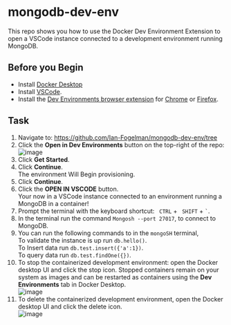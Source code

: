 # mongodb-dev-env

This repo shows you how to use the Docker Dev Environment Extension to open a VSCode instance connected to a development environment running MongoDB.

## Before you Begin
- Install [Docker Desktop](https://www.docker.com/products/docker-desktop/) 
- Install [VSCode](https://code.visualstudio.com/).
- Install the [Dev Environments browser extension](https://github.com/docker/dev-envs-extension) for [Chrome](https://chrome.google.com/webstore/detail/docker-dev-environments/gnagpachnalcofcblcgdbofnfakdbeka) or [Firefox](https://addons.mozilla.org/en-US/firefox/addon/docker-dev-environments/).

## Task

1. Navigate to: https://github.com/Ian-Fogelman/mongodb-dev-env/tree
2. Click the **Open in Dev Environments** button on the top-right of the repo:
![image](https://github.com/Ian-Fogelman/mongodb-dev-env/assets/8229464/4daa7e76-6314-4ae6-9c7e-11d00f477a02)
2. Click **Get Started**.
3. Click **Continue**. \
  The environment Will Begin provisioning.
4. Click **Continue**.
5. Click the **OPEN IN VSCODE** button. \
   Your now in a VSCode instance connected to an environment running a MongoDB in a container!
6. Prompt the terminal with the keyboard shortcut: ``` CTRL``` + ``` SHIFT``` + ``` ` ```.
7. In the terminal run the command `Mongosh --port 27017`, to connect to MongoDB.
8. You can run the following commands to in the `mongoSH` terminal, \
To validate the instance is up run `db.hello()`. \
To Insert data run `db.test.insert({'a':1})`. \
To query data run `db.test.findOne({})`.
9. To stop the containerized development environment: open the Docker desktop UI and click the stop icon. Stopped containers remain on your system as images and can be restarted as containers using the **Dev Environments** tab in Docker Desktop.\
![image](https://github.com/Ian-Fogelman/mongodb-dev-env/assets/8229464/b0752821-1fa4-4a7f-8ccc-db7b5ce5c9d8)
10. To delete the containerized development environment, open the Docker desktop UI and click the delete icon.\
![image](https://github.com/Ian-Fogelman/mongodb-dev-env/assets/8229464/8b188aff-938c-43e2-91f4-394f0bbe6779)
